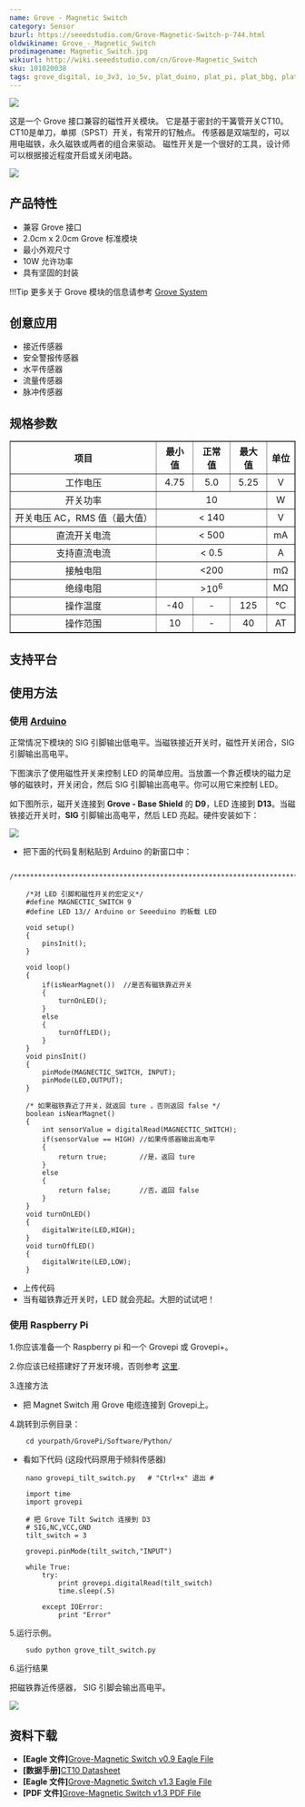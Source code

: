 ```yaml
---
name: Grove - Magnetic Switch
category: Sensor
bzurl: https://seeedstudio.com/Grove-Magnetic-Switch-p-744.html
oldwikiname: Grove_-_Magnetic_Switch
prodimagename: Magnetic_Switch.jpg
wikiurl: http://wiki.seeedstudio.com/cn/Grove-Magnetic_Switch
sku: 101020038
tags: grove_digital, io_3v3, io_5v, plat_duino, plat_pi, plat_bbg, plat_wio
---
```


![](https://raw.githubusercontent.com/SeeedDocument/Grove-Magnetic_Switch/master/img/Magnetic_Switch.jpg)

这是一个 Grove 接口兼容的磁性开关模块。 它是基于密封的干簧管开关CT10。 CT10是单刀，单掷（SPST）开关，有常开的钌触点。 传感器是双端型的，可以用电磁铁，永久磁铁或两者的组合来驱动。 磁性开关是一个很好的工具，设计师可以根据接近程度开启或关闭电路。

[![](https://github.com/SeeedDocument/wiki_chinese/raw/master/docs/images/click_to_buy.PNG)](https://item.taobao.com/item.htm?spm=a1z10.3-c.w4002-11172317909.10.3235e8fuVLe7e&id=521463829492)

产品特性
--------
-   兼容 Grove 接口
-   2.0cm x 2.0cm Grove 标准模块
-   最小外观尺寸
-   10W 允许功率
-   具有坚固的封装

!!!Tip
    更多关于 Grove 模块的信息请参考 [Grove System](http://wiki.seeed.cc/Grove_System/)

创意应用
-----------------

-   接近传感器
-   安全警报传感器
-   水平传感器
-   流量传感器
-   脉冲传感器

规格参数
-------------

<table border="1">
<tr>
<th scope="col">
项目
</th>
<th scope="col">
最小值
</th>
<th scope="col">
正常值
</th>
<th scope="col">
最大值
</th>
<th scope="col">
单位
</th>
</tr>
<tr align="center">
<td>
工作电压
</td>
<td>
4.75
</td>
<td>
5.0
</td>
<td>
5.25
</td>
<td>
V
</td>
</tr>
<tr align="center">
<td>
开关功率
</td>
<td colspan="3">
10
</td>
<td>
W
</td>
</tr>
<tr align="center">
<td>
开关电压 AC，RMS 值（最大值）
</td>
<td colspan="3">
&lt; 140
</td>
<td>
V
</td>
</tr>
<tr align="center">
<td>
直流开关电流
</td>
<td colspan="3">
&lt; 500
</td>
<td>
mA
</td>
</tr>
<tr align="center">
<td>
支持直流电流
</td>
<td colspan="3">
&lt; 0.5
</td>
<td>
A
</td>
</tr>
<tr align="center">
<td>
接触电阻
</td>
<td colspan="3">
&lt;200
</td>
<td>
mΩ
</td>
</tr>
<tr align="center">
<td>
绝缘电阻
</td>
<td colspan="3">
&gt;10<sup>6</sup>
</td>
<td>
MΩ
</td>
</tr>
<tr align="center">
<td>
操作温度
</td>
<td>
-40
</td>
<td>
-
</td>
<td>
125
</td>
<td>
℃
</td>
</tr>
<tr align="center">
<td>
操作范围
</td>
<td>
10
</td>
<td>
-
</td>
<td>
40
</td>
<td>
AT
</td>
</tr>
</table>

支持平台
-------------------

使用方法
-----

### 使用 [Arduino](/Arduino "Arduino")

正常情况下模块的 SIG 引脚输出低电平。当磁铁接近开关时，磁性开关闭合，SIG 引脚输出高电平。

下图演示了使用磁性开关来控制 LED 的简单应用。当放置一个靠近模块的磁力足够的磁铁时，开关闭合，然后 SIG 引脚输出高电平。你可以用它来控制 LED。

如下图所示，磁开关连接到 **Grove - Base Shield** 的 **D9**，LED 连接到 **D13**。当磁铁接近开关时，**SIG** 引脚输出高电平，然后 LED 亮起。硬件安装如下：

![](https://raw.githubusercontent.com/SeeedDocument/Grove-Magnetic_Switch/master/img/Grove-Magnetic_Switch.jpg)

-   把下面的代码复制粘贴到 Arduino 的新窗口中：

```
    /*******************************************************************************/

    /*对 LED 引脚和磁性开关的宏定义*/
    #define MAGNECTIC_SWITCH 9
    #define LED 13// Arduino or Seeeduino 的板载 LED

    void setup()
    {
        pinsInit();
    }

    void loop()
    {
        if(isNearMagnet())  //是否有磁铁靠近开关
        {
            turnOnLED();
        }
        else
        {
            turnOffLED();
        }
    }
    void pinsInit()
    {
        pinMode(MAGNECTIC_SWITCH, INPUT);
        pinMode(LED,OUTPUT);
    }

    /* 如果磁铁靠近了开关，就返回 ture ，否则返回 false */
    boolean isNearMagnet()
    {
        int sensorValue = digitalRead(MAGNECTIC_SWITCH);
        if(sensorValue == HIGH) //如果传感器输出高电平
        {
            return true;        //是，返回 ture
        }
        else
        {
            return false;       //否，返回 false
        }
    }
    void turnOnLED()
    {
        digitalWrite(LED,HIGH);
    }
    void turnOffLED()
    {
        digitalWrite(LED,LOW);
    }
```

-   上传代码
-   当有磁铁靠近开关时，LED 就会亮起。大胆的试试吧！

### 使用 Raspberry Pi

1.你应该准备一个 Raspberry pi 和一个 Grovepi 或 Grovepi+。

2.你应该已经搭建好了开发环境，否则参考 [这里](http://wiki.seeedstudio.com/wiki/GrovePi+).

3.连接方法

-   把 Magnet Switch 用 Grove 电缆连接到 Grovepi上。


4.跳转到示例目录：
```
    cd yourpath/GrovePi/Software/Python/
```

-   看如下代码 (这段代码原用于倾斜传感器)
```
    nano grovepi_tilt_switch.py   # "Ctrl+x" 退出 #
```
```
    import time
    import grovepi

    # 把 Grove Tilt Switch 连接到 D3
    # SIG,NC,VCC,GND
    tilt_switch = 3

    grovepi.pinMode(tilt_switch,"INPUT")

    while True:
        try:
            print grovepi.digitalRead(tilt_switch)
            time.sleep(.5)

        except IOError:
            print "Error"
```

5.运行示例。
```
    sudo python grove_tilt_switch.py
```

6.运行结果

把磁铁靠近传感器， SIG 引脚会输出高电平。

![](https://raw.githubusercontent.com/SeeedDocument/Grove-Magnetic_Switch/master/img/Grovepi_tilt_Switch_00.png)

资料下载
---------

-   **[Eagle 文件]**[Grove-Magnetic Switch v0.9 Eagle File](https://raw.githubusercontent.com/SeeedDocument/Grove-Magnetic_Switch/master/res/Magnetic_Switch.zip)
-   **[数据手册]**[CT10 Datasheet](https://raw.githubusercontent.com/SeeedDocument/Grove-Magnetic_Switch/master/res/CT10.pdf)
-   **[Eagle 文件]**[Grove-Magnetic Switch v1.3 Eagle File](https://raw.githubusercontent.com/SeeedDocument/Grove-Magnetic_Switch/master/res/Grove-Magnetic_Switch_v1.3_Eagle_File.zip)
-   **[PDF 文件]**[Grove-Magnetic Switch v1.3 PDF File](https://raw.githubusercontent.com/SeeedDocument/Grove-Magnetic_Switch/master/res/Grove-Magnetic_Switch_v1.3_PDF_File.pdf)

<!-- This Markdown file was created from http://www.seeedstudio.com/wiki/Grove_-_Magnetic_Switch -->
